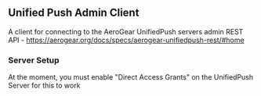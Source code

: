 ## Unified Push Admin Client

A client for connecting to the AeroGear UnifiedPush servers admin REST API - https://aerogear.org/docs/specs/aerogear-unifiedpush-rest/#home

### Server Setup

At the moment, you must enable "Direct Access Grants" on the UnifiedPush Server for this to work
